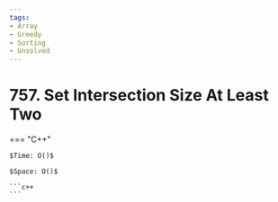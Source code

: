 ```yaml
---
tags:
- Array
- Greedy
- Sorting
- Unsolved
---
```



# 757. Set Intersection Size At Least Two

=== "C++"

    $Time: O()$

    $Space: O()$

    ```c++
    ```